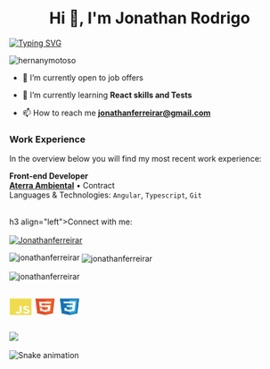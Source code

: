 <h1 align="center">Hi 👋, I'm Jonathan Rodrigo</h1>

[![Typing SVG](https://readme-typing-svg.demolab.com?font=Fira+Code&size=28&pause=1000&center=true&width=1200&lines=Full-Stack+Software+Engineer+%7C+Frontend+Developer;3%2B+years+of+coding+experience;Always+learning++new+things+)](https://git.io/typing-svg)


<p align="left"> <img src="https://komarev.com/ghpvc/?username=hernanymotoso&label=Profile%20views&color=0e75b6&style=flat" alt="hernanymotoso" /> </p>

- 🔭 I’m currently open to job offers

- 🌱 I’m currently learning **React skills and Tests**

- 📫 How to reach me **jonathanferreirar@gmail.com**

### Work Experience
In the overview below you will find my most recent work experience:

**Front-end Developer** \
[**Aterra Ambiental**](https://aterraambiental.com/) • Contract \
Languages & Technologies: `Angular`, `Typescript`, `Git` \
<br/>


h3 align="left">Connect with me:</h3>
<p align="left">
  
<a href="https://www.linkedin.com/in/jonathan-rodrigo/" target="blank"><img align="center" src="https://raw.githubusercontent.com/rahuldkjain/github-profile-readme-generator/master/src/images/icons/Social/linked-in-alt.svg" alt="Jonathanferreirar" height="30" width="40" /></a>

<p><img align="left" src="https://github-readme-stats.vercel.app/api/top-langs?username=jonathanferreirar&show_icons=true&locale=en&layout=compact" alt="jonathanferreirar" /></p>

<p>&nbsp;<img align="center" src="https://github-readme-stats.vercel.app/api?username=jonathanferreirar&show_icons=true&locale=pt-br" alt="jonathanferreirar" /></p>

<p><img align="center" src="https://github-readme-streak-stats.herokuapp.com/?user=jonathanferreirar&" alt="jonathanferreirar" /></p>
  
<div style="display: inline_block"><br>
  <img align="center" alt="jhow-Js" height="30" width="40" src="https://raw.githubusercontent.com/devicons/devicon/master/icons/javascript/javascript-plain.svg">
  <img align="center" alt="jhow-HTML" height="30" width="40" src="https://raw.githubusercontent.com/devicons/devicon/master/icons/html5/html5-original.svg">
  <img align="center" alt="jhow-CSS" height="30" width="40" src="https://raw.githubusercontent.com/devicons/devicon/master/icons/css3/css3-original.svg">
 
</div>
  
  ##
  
<div>
  
  <a href="https://www.linkedin.com/in/jonathan-rodrigo-ferreira-dos-santos-354106181/" target="_blank"><img src="https://img.shields.io/badge/-LinkedIn-%230077B5?style=for-the-badge&logo=linkedin&logoColor=white" target="_blank"></a>
 
  ![Snake animation](https://github.com/JonathanFerreirar/JonathanFerreirar/blob/output/github-contribution-grid-snake.svg)
 
</div>

